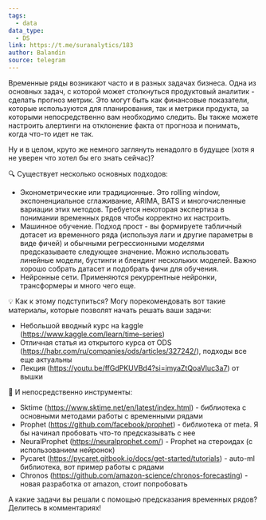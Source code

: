 ```yaml
---
tags:
  - data
data_type:
  - DS
link: https://t.me/suranalytics/183
author: Balandin
source: telegram
---
```

Временные ряды возникают часто и в разных задачах бизнеса. Одна из основных задач, с которой может столкнуться продуктовый аналитик - сделать прогноз метрик. Это могут быть как финансовые показатели, которые используются для планирования, так и метрики продукта, за которыми непосредственно вам необходимо следить. Вы также можете настроить алертинги на отклонение факта от прогноза и понимать, когда что-то идет не так. 

Ну и в целом, круто же немного заглянуть ненадолго в будущее (хотя я не уверен что хотел бы его знать сейчас)? 

🔍 Существует несколько основных подходов: 

- Эконометрические или традиционные. Это rolling window, экспоненциальное сглаживание, ARIMA, BATS и многочисленные вариации этих методов. Требуется некоторая экспертиза в понимании временных рядов чтобы корректно их настроить. 
- Машинное обучение. Подход прост - вы формируете табличный дотасет из временного ряда (используя лаги и другие параметры в виде фичей) и обычными регрессионными моделями предсказываете следующее значение. Можно использовать линейные модели, бустинги и блендинг нескольких моделей. Важно хорошо собрать датасет и подобрать фичи для обучения. 
- Нейронные сети. Применяются рекуррентные нейронки, трансформеры и много чего еще. 

💡 Как к этому подступиться? Могу порекомендовать вот такие материалы, которые позволят начать решать ваши задачи: 

- Небольшой вводный курс на kaggle (https://www.kaggle.com/learn/time-series)
- Отличная статья из открытого курса от ODS (https://habr.com/ru/companies/ods/articles/327242/), подходы все еще актуальны
- Лекция (https://youtu.be/ffGdPKUVBd4?si=imyaZtQoaVluc3a7) от вышки

🔨 И непосредственно инструменты: 

- Sktime (https://www.sktime.net/en/latest/index.html) - библиотека с основными методами работы с временными рядами
- Prophet (https://github.com/facebook/prophet) - библиотека от meta. Я бы начинал пробовать что-то предсказывать с нее
- NeuralProphet (https://neuralprophet.com/) - Prophet на стероидах (с использованием нейронок)
- Pycaret (https://pycaret.gitbook.io/docs/get-started/tutorials) - auto-ml библиотека, вот пример работы с рядами
- Chronos (https://github.com/amazon-science/chronos-forecasting) - новая разработка от amazon, стоит попробовать

А какие задачи вы решали с помощью предсказания временных рядов? Делитесь в комментариях!